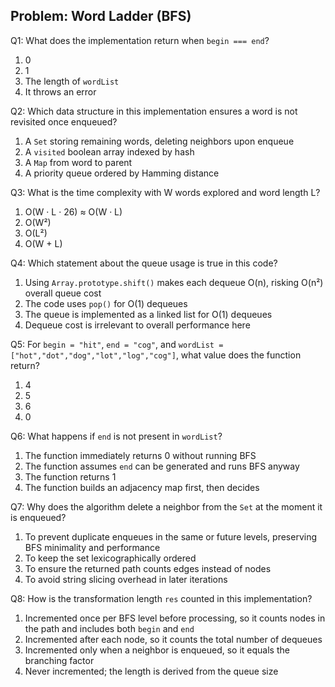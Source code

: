## Problem: Word Ladder (BFS)

Q1: What does the implementation return when `begin === end`?
1. 0
2. 1
3. The length of `wordList`
4. It throws an error

Q2: Which data structure in this implementation ensures a word is not revisited once enqueued?
1. A `Set` storing remaining words, deleting neighbors upon enqueue
2. A `visited` boolean array indexed by hash
3. A `Map` from word to parent
4. A priority queue ordered by Hamming distance

Q3: What is the time complexity with W words explored and word length L?
1. O(W · L · 26) ≈ O(W · L)
2. O(W²)
3. O(L²)
4. O(W + L)

Q4: Which statement about the queue usage is true in this code?
1. Using `Array.prototype.shift()` makes each dequeue O(n), risking O(n²) overall queue cost
2. The code uses `pop()` for O(1) dequeues
3. The queue is implemented as a linked list for O(1) dequeues
4. Dequeue cost is irrelevant to overall performance here

Q5: For `begin = "hit"`, `end = "cog"`, and `wordList = ["hot","dot","dog","lot","log","cog"]`, what value does the function return?
1. 4
2. 5
3. 6
4. 0

Q6: What happens if `end` is not present in `wordList`?
1. The function immediately returns 0 without running BFS
2. The function assumes `end` can be generated and runs BFS anyway
3. The function returns 1
4. The function builds an adjacency map first, then decides

Q7: Why does the algorithm delete a neighbor from the `Set` at the moment it is enqueued?
1. To prevent duplicate enqueues in the same or future levels, preserving BFS minimality and performance
2. To keep the set lexicographically ordered
3. To ensure the returned path counts edges instead of nodes
4. To avoid string slicing overhead in later iterations

Q8: How is the transformation length `res` counted in this implementation?
1. Incremented once per BFS level before processing, so it counts nodes in the path and includes both `begin` and `end`
2. Incremented after each node, so it counts the total number of dequeues
3. Incremented only when a neighbor is enqueued, so it equals the branching factor
4. Never incremented; the length is derived from the queue size


